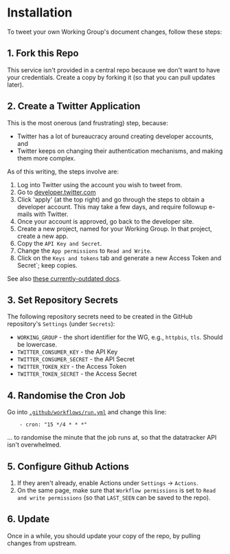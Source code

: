 # Installation

To tweet your own Working Group's document changes, follow these steps:

## 1. Fork this Repo

This service isn't provided in a central repo because we don't want to have your credentials. Create a copy by forking it (so that you can pull updates later).

## 2. Create a Twitter Application

This is the most onerous (and frustrating) step, because:

* Twitter has a lot of bureaucracy around creating developer accounts, and
* Twitter keeps on changing their authentication mechanisms, and making them more complex.

As of this writing, the steps involve are:

1. Log into Twitter using the account you wish to tweet from.
2. Go to [developer.twitter.com](https://developer.twitter.com/)
3. Click 'apply' (at the top right) and go through the steps to obtain a developer account. This may take a few days, and require followup e-mails with Twitter.
4. Once your account is approved, go back to the developer site.
5. Create a new project, named for your Working Group. In that project, create a new app.
6. Copy the `API Key and Secret`.
7. Change the `App permissions` to `Read and Write`.
8. Click on the `Keys and tokens` tab and generate a new Access Token and Secret`; keep copies.

See also [these currently-outdated docs](https://python-twitter.readthedocs.io/en/latest/getting_started.html).


## 3. Set Repository Secrets

The following repository secrets need to be created in the GitHub repository's `Settings` (under `Secrets`):

* `WORKING_GROUP` - the short identifier for the WG, e.g., `httpbis`, `tls`. Should be lowercase.
* `TWITTER_CONSUMER_KEY` - the API Key
* `TWITTER_CONSUMER_SECRET` - the API Secret
* `TWITTER_TOKEN_KEY` - the Access Token
* `TWITTER_TOKEN_SECRET` - the Access Secret


## 4. Randomise the Cron Job

Go into [`.github/workflows/run.yml`](.github/workflows/run.yml) and change this line:

~~~
    - cron: "15 */4 * * *"
~~~

... to randomise the minute that the job runs at, so that the datatracker API isn't overwhelmed.


## 5. Configure Github Actions

1. If they aren't already, enable Actions under `Settings` -> `Actions`.
2. On the same page, make sure that `Workflow permissions` is set to `Read and write permissions` (so that `LAST_SEEN` can be saved to the repo).


## 6. Update

Once in a while, you should update your copy of the repo, by pulling changes from upstream.
